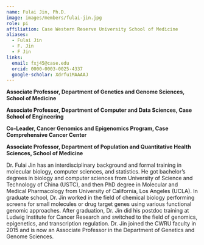 ```yaml
---
name: Fulai Jin, Ph.D.
image: images/members/fulai-jin.jpg
role: pi
affiliation: Case Western Reserve University School of Medicine
aliases:
  - Fulai Jin
  - F. Jin
  - F Jin
links:
  email: fxj45@case.edu
  orcid: 0000-0003-0025-4337
  google-scholar: Xdrfu1MAAAAJ
---
```


**Associate Professor, Department of Genetics and Genome Sciences, School of Medicine**

**Associate Professor, Department of Computer and Data Sciences, Case School of Engineering**

**Co-Leader, Cancer Genomics and Epigenomics Program, Case Comprehensive Cancer Center**

**Associate Professor, Department of Population and Quantitative Health Sciences, School of Medicine**

Dr. Fulai Jin has an interdisciplinary background and formal training in molecular biology, computer sciences, and statistics. He got bachelor’s degrees in biology and computer sciences from University of Science and Technology of China (USTC), and then PhD degree in Molecular and Medical Pharmacology from University of California, Los Angeles (UCLA). In graduate school, Dr. Jin worked in the field of chemical biology performing screens for small molecules or drug target genes using various functional genomic approaches. After graduation, Dr. Jin did his postdoc training at Ludwig Institute for Cancer Research and switched to the field of genomics, epigenetics, and transcription regulation. Dr. Jin joined the CWRU faculty in 2015 and is now an Associate Professor in the Department of Genetics and Genome Sciences.
